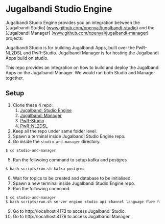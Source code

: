 # Jugalbandi Studio Engine

Jugalbandi Studio Engine provides you an integration between the [Jugalbandi Studio] (www.github.com/openyai/jugalbandi-studio) and the [Jugalbandi Manager] (www.github.com/openyai/jugalbandi-manager) projects.

Jugalbandi Studio is for building Jugalbandi Apps, built over the PwR-NL2DSL and PwR-Studio.
Jugalbandi Manager is for hosting the Jugalbandi Apps build on studio.

This repo provides an integration on how to build and deploy the Jugalbandi Apps on the Jugalbandi Manager. We would run both Studio and Manager together.

## Setup
1. Clone these 4 repo:
   1. [Jugalbandi Studio Engine](https://github.com/OpenNyAI/Jugalbandi-Studio-Engine/)
   2. [Jugalbandi Manager](https://github.com/OpenNyAI/Jugalbandi-Manager/)
   3. [PwR-Studio](https://github.com/microsoft/PwR-Studio)
   4. [PwR-NL2DSL](https://github.com/microsoft/PwR-NL2DSL/)
2. Keep all the repo under same folder level.
3. Spawn a terminal inside Jugalbandi Studio Engine repo.
4. Go inside the `studio-and-manager` directory. 
```bash 
$ cd studio-and-manager
```
5. Run the follwoing command to setup kafka and postgres
```bash
$ bash scripts/run.sh kafka postgres
```
6. Wait for topics to be created and database to be initialised.
7. Spawn a new terminal inside Jugalbandi Studio Engine repo.
8. Run the following command.
```bash
$ cd studio-and-manager
$ bash scripts/run.sh server engine studio api channel language flow frontend
```
9. Go to http://localhost:4173 to access Jugalbandi Studio.
10. Go to http://localhost:4179 to access Jugalbandi Manager.
